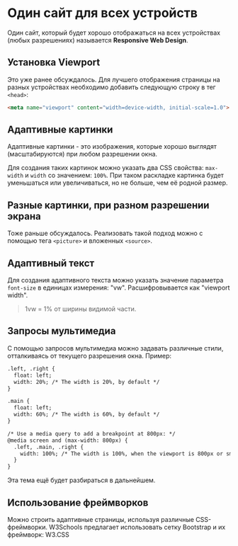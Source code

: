 # Один сайт для всех устройств
Один сайт, который будет хорошо отображаться на всех устройствах (любых разрешениях) называется **Responsive Web Design**.

## Установка Viewport
Это уже ранее обсуждалось. Для лучшего отображения страницы на разных устройствах необходимо добавить следующую строку в тег `<head>`:
```html
<meta name="viewport" content="width=device-width, initial-scale=1.0"> 
```

## Адаптивные картинки
Адаптивные картинки - это изображения, которые хорошо выглядят (масштабируются) при любом разрешении окна.

Для создания таких картинок можно указать два CSS свойства: `max-width` и `width` со значением: `100%`. При таком раскладке картинка будет уменьшаться или увеличиваться, но не больше, чем её родной размер.

## Разные картинки, при разном разрешении экрана
Тоже раньше обсуждалось. Реализовать такой подход можно с помощью тега `<picture>` и вложенных `<source>`.

## Адаптивный текст
Для создания адаптивного текста можно указать значение параметра `font-size` в единицах измерения: "vw". Расшифровывается как "viewport width".

> 1vw = 1% от ширины видимой части.

## Запросы мультимедиа
С помощью запросов мультимедиа можно задавать различные стили, отталкиваясь от текущего разрешения окна. Пример:
```html
.left, .right {
  float: left;
  width: 20%; /* The width is 20%, by default */
}

.main {
  float: left;
  width: 60%; /* The width is 60%, by default */
}

/* Use a media query to add a breakpoint at 800px: */
@media screen and (max-width: 800px) {
  .left, .main, .right {
    width: 100%; /* The width is 100%, when the viewport is 800px or smaller */
  }
}
```

Эта тема ещё будет разбираться в дальнейшем.

## Использование фреймворков
Можно строить адаптивные страницы, используя различные CSS-фреймворки. W3Schools предлагает использовать сетку Bootstrap и их фреймворк: W3.CSS
